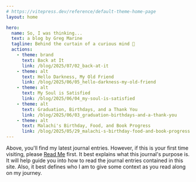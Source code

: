 ```yaml
---
# https://vitepress.dev/reference/default-theme-home-page
layout: home

hero:
  name: So, I was thinking...
  text: a blog by Greg Marine
  tagline: Behind the curtain of a curious mind 🤔
  actions:
    - theme: brand
      text: Back at It
      link: /blog/2025/07/02_back-at-it
    - theme: alt
      text: Hello Darkness, My Old Friend
      link: /blog/2025/06/05_hello-darkness-my-old-friend
    - theme: alt
      text: My Soul is Satisfied
      link: /blog/2025/06/04_my-soul-is-satisfied
    - theme: alt
      text: Graduation, Birthdays, and a Thank You
      link: /blog/2025/06/03_graduation-birthdays-and-a-thank-you
    - theme: alt
      text: Malachi's Birthday, Food, and Book Progress
      link: /blog/2025/05/29_malachi-s-birthday-food-and-book-progress
---
```


Above, you'll find my latest journal entries. However, if this is your first time visiting, please [Read Me](read-me) first. It best explains what this journal's purpose is. It will help guide you into how to read the journal entries contained in this site. Also, it best defines who I am to give some context as you read along on my journey.